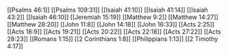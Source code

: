 [[Psalms 46:1]]
[[Psalms 109:31]]
[[Isaiah 41:10]]
[[Isaiah 41:14]]
[[Isaiah 43:2]]
[[Isaiah 46:10]]
[[Jeremiah 15:19]]
[[Matthew 9:2]]
[[Matthew 14:27]]
[[Matthew 28:20]]
[[John 11:8]]
[[John 14:18]]
[[John 16:33]]
[[Acts 2:25]]
[[Acts 18:9]]
[[Acts 19:21]]
[[Acts 20:22]]
[[Acts 22:18]]
[[Acts 27:22]]
[[Acts 28:23]]
[[Romans 1:15]]
[[2 Corinthians 1:8]]
[[Philippians 1:13]]
[[2 Timothy 4:17]]
